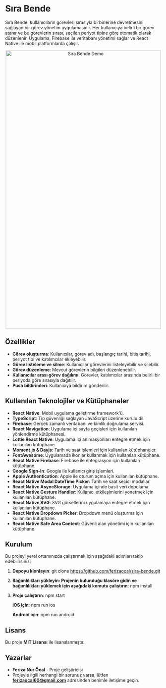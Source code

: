 # Sıra Bende

Sıra Bende, kullanıcıların görevleri sırasıyla birbirlerine devretmesini sağlayan bir görev yönetim uygulamasıdır. Her kullanıcıya belirli bir görev atanır ve bu görevlerin sırası, seçilen periyot tipine göre otomatik olarak düzenlenir. Uygulama, Firebase ile veritabanı yönetimi sağlar ve React Native ile mobil platformlarda çalışır.

<p align="center">
  <img src="src/assets/gif/sira-bende-demo.gif" width="500" height="900" alt="Sıra Bende Demo" />
</p>

## Özellikler

- **Görev oluşturma**: Kullanıcılar, görev adı, başlangıç tarihi, bitiş tarihi, periyot tipi ve katılımcılar ekleyebilir.
- **Görev listeleme ve silme**: Kullanıcılar görevlerini listeleyebilir ve silebilir.
- **Görev düzenleme**: Mevcut görevlerin bilgileri düzenlenebilir.
- **Kullanıcılar arası görev dağılımı**: Görevler, katılımcılar arasında belirli bir periyoda göre sırasıyla dağıtılır.
- **Push bildirimleri**: Kullanıcıya bildirim gönderilir.

## Kullanılan Teknolojiler ve Kütüphaneler

- **React Native**: Mobil uygulama geliştirme framework'ü.
- **TypeScript**: Tip güvenliği sağlayan JavaScript üzerine kurulu dil.
- **Firebase**: Gerçek zamanlı veritabanı ve kimlik doğrulama servisi.
- **React Navigation**: Uygulama içi sayfa geçişleri için kullanılan yönlendirme kütüphanesi.
- **Lottie React Native**: Uygulama içi animasyonları entegre etmek için kullanılan kütüphane.
- **Moment.js & Dayjs**: Tarih ve saat işlemleri için kullanılan kütüphaneler.
- **FontAwesome**: Uygulamada ikonlar kullanmak için kullanılan kütüphane.
- **React Native Firebase**: Firebase ile entegrasyon için kullanılan kütüphane.
- **Google Sign-In**: Google ile kullanıcı giriş işlemleri.
- **Apple Authentication**: Apple ile oturum açma için kullanılan kütüphane.
- **React Native Modal DateTime Picker**: Tarih ve saat seçici modallar.
- **React Native AsyncStorage**: Uygulama içinde basit veri depolama.
- **React Native Gesture Handler**: Kullanıcı etkileşimlerini yönetmek için kullanılan kütüphane.
- **React Native SVG**: SVG görsellerini uygulamaya entegre etmek için kullanılan kütüphane.
- **React Native Dropdown Picker**: Dropdown menü oluşturma için kullanılan kütüphane.
- **React Native Safe Area Context**: Güvenli alan yönetimi için kullanılan kütüphane.

## Kurulum

Bu projeyi yerel ortamınızda çalıştırmak için aşağıdaki adımları takip edebilirsiniz:

1. **Depoyu klonlayın**:
   git clone https://github.com/ferizaocal/sira-bende.git

2. **Bağımlılıkları yükleyin: Projenin bulunduğu klasöre gidin ve bağımlılıkları yüklemek için aşağıdaki komutu çalıştırın**:
   npm install

3. **Proje çalıştırın**:
   npm start

   **iOS için**: npm run ios

   **Android için**: npm run android

## **Lisans**

Bu proje **MIT Lisansı** ile lisanslanmıştır.

## **Yazarlar**

- **Feriza Nur Öcal** - Proje geliştiricisi
- Projeyle ilgili herhangi bir sorunuz varsa, lütfen **ferizaocal60@gmail.com** adresinden benimle iletişime geçin.
